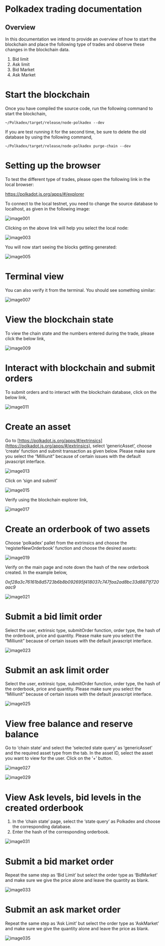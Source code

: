 ﻿
# Polkadex trading documentation

## Overview

In this documentation we intend to provide an overview of how to start the blockchain and place the following type of trades and observe these changes in the blockchain data.

 1. Bid limit
 2. Ask limit
 3. Bid Market
 4. Ask Market

# Start the blockchain

Once you have compiled the source code, run the following command to start the blockchain,

    ~/Polkadex/target/release/node-polkadex --dev

If you are test running it for the second time, be sure to delete the old database by using the following command,

    ~/Polkadex/target/release/node-polkadex purge-chain --dev

# Setting up the browser

To test the different type of trades, please open the following link in the local browser:

https://polkadot.js.org/apps/#/explorer

To connect to the local testnet, you need to change the source database to localhost, as given in the following image:

![image001](https://github.com/Polkadex-Substrate/Documentation/blob/master/images/clip_image001.jpg)

Clicking on the above link will help you select the local node:

![image003](https://github.com/Polkadex-Substrate/Documentation/blob/master/images/clip_image003.jpg)

You will now start seeing the blocks getting generated:

![image005](https://github.com/Polkadex-Substrate/Documentation/blob/master/images/clip_image005.jpg)

# Terminal view

You can also verify it from the terminal. You should see something similar:

![image007](https://github.com/Polkadex-Substrate/Documentation/blob/master/images/clip_image007.jpg)

# View the blockchain state

To view the chain state and the numbers entered during the trade, please click the below link,

![image009](https://github.com/Polkadex-Substrate/Documentation/blob/master/images/clip_image009.jpg)

# Interact with blockchain and submit orders

To submit orders and to interact with the blockchain database, click on the below link,

![image011](https://github.com/Polkadex-Substrate/Documentation/blob/master/images/clip_image011.jpg)

# Create an asset

Go to [https://polkadot.js.org/apps/#/extrinsics](https://polkadot.js.org/apps/#/extrinsics), select ‘genericAsset’, choose ‘create’ function and submit transaction as given below. Please make sure you select the “Milliunit” because of certain issues with the default javascript interface.

![image013](https://github.com/Polkadex-Substrate/Documentation/blob/master/images/clip_image013.jpg)

Click on ‘sign and submit’

![image015](https://github.com/Polkadex-Substrate/Documentation/blob/master/images/clip_image015.jpg)

Verify using the blockchain explorer link,

![image017](https://github.com/Polkadex-Substrate/Documentation/blob/master/images/clip_image017.jpg)

# Create an orderbook of two assets

Choose ‘polkadex’ pallet from the extrinsics and choose the ‘registerNewOrderbook’ function and choose the desired assets:

![image019](https://github.com/Polkadex-Substrate/Documentation/blob/master/images/clip_image019.jpg)

Verify on the main page and note down the hash of the new orderbook created. In the example below,

_0xf28a3c76161b8d5723b6b8b092695f418037c747faa2ad8bc33d8871f720aac9_

![image021](https://github.com/Polkadex-Substrate/Documentation/blob/master/images/clip_image021.jpg)

# Submit a bid limit order

Select the user, extrinsic type, submitOrder function, order type, the hash of the orderbook, price and quantity. Please make sure you select the “Milliunit” because of certain issues with the default javascript interface.

![image023](https://github.com/Polkadex-Substrate/Documentation/blob/master/images/clip_image023.jpg)

# Submit an ask limit order

Select the user, extrinsic type, submitOrder function, order type, the hash of the orderbook, price and quantity. Please make sure you select the “Milliunit” because of certain issues with the default javascript interface.

![image025](https://github.com/Polkadex-Substrate/Documentation/blob/master/images/clip_image025.jpg)

# View free balance and reserve balance

Go to ‘chain state’ and select the ‘selected state query’ as ‘genericAsset’ and the required asset type from the tab. In the asset ID, select the asset you want to view for the user. Click on the ‘+’ button.

![image027](https://github.com/Polkadex-Substrate/Documentation/blob/master/images/clip_image027.jpg)

![image029](https://github.com/Polkadex-Substrate/Documentation/blob/master/images/clip_image029.jpg)

# View Ask levels, bid levels in the created orderbook

 1. In the ‘chain state’ page, select the ‘state query’ as Polkadex and choose the corresponding database. 
 2. Enter the hash of the corresponding orderbook.

![image031](https://github.com/Polkadex-Substrate/Documentation/blob/master/images/clip_image031.jpg)

# Submit a bid market order

Repeat the same step as ‘Bid Limit’ but select the order type as ‘BidMarket’ and make sure we give the price alone and leave the quantity as blank.

![image033](https://github.com/Polkadex-Substrate/Documentation/blob/master/images/clip_image033.jpg)

# Submit an ask market order

Repeat the same step as ‘Ask Limit’ but select the order type as ‘AskMarket’ and make sure we give the quantity alone and leave the price as blank.

![image035](https://github.com/Polkadex-Substrate/Documentation/blob/master/images/clip_image035.jpg)
